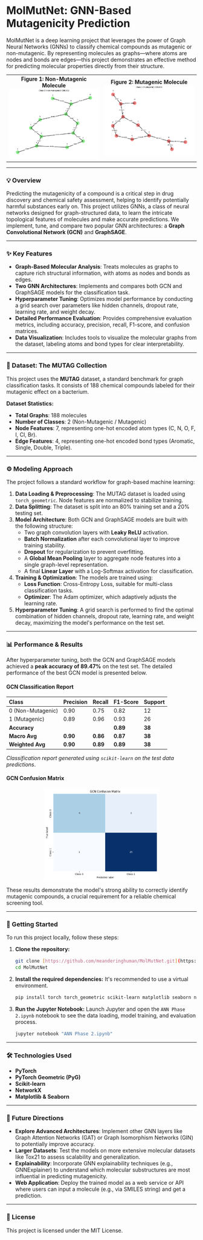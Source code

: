 # MolMutNet: GNN-Based Mutagenicity Prediction

MolMutNet is a deep learning project that leverages the power of Graph Neural Networks (GNNs) to classify chemical compounds as mutagenic or non-mutagenic. By representing molecules as graphs—where atoms are nodes and bonds are edges—this project demonstrates an effective method for predicting molecular properties directly from their structure.

<table align="center" width="100%">
  <tr>
    <td align="center">
      <strong>Figure 1: Non-Mutagenic Molecule</strong><br>
      <img src="https://raw.githubusercontent.com/meanderinghuman/MolMutNet/main/assets/non_mutagenic.png" alt="Non-Mutagenic Molecule" width="100%">
    </td>
    <td align="center">
      <strong>Figure 2: Mutagenic Molecule</strong><br>
      <img src="https://raw.githubusercontent.com/meanderinghuman/MolMutNet/main/assets/mutagenic.png" alt="Mutagenic Molecule" width="100%">
    </td>
  </tr>
</table>

---

### 💡 Overview

Predicting the mutagenicity of a compound is a critical step in drug discovery and chemical safety assessment, helping to identify potentially harmful substances early on. This project utilizes GNNs, a class of neural networks designed for graph-structured data, to learn the intricate topological features of molecules and make accurate predictions. We implement, tune, and compare two popular GNN architectures: a **Graph Convolutional Network (GCN)** and **GraphSAGE**.

---

### ✨ Key Features

* **Graph-Based Molecular Analysis**: Treats molecules as graphs to capture rich structural information, with atoms as nodes and bonds as edges.
* **Two GNN Architectures**: Implements and compares both GCN and GraphSAGE models for the classification task.
* **Hyperparameter Tuning**: Optimizes model performance by conducting a grid search over parameters like hidden channels, dropout rate, learning rate, and weight decay.
* **Detailed Performance Evaluation**: Provides comprehensive evaluation metrics, including accuracy, precision, recall, F1-score, and confusion matrices.
* **Data Visualization**: Includes tools to visualize the molecular graphs from the dataset, labeling atoms and bond types for clear interpretability.

---

### 🔬 Dataset: The MUTAG Collection

This project uses the **MUTAG** dataset, a standard benchmark for graph classification tasks. It consists of 188 chemical compounds labeled for their mutagenic effect on a bacterium.

**Dataset Statistics:**
* **Total Graphs**: 188 molecules
* **Number of Classes**: 2 (Non-Mutagenic / Mutagenic)
* **Node Features**: 7, representing one-hot encoded atom types (C, N, O, F, I, Cl, Br).
* **Edge Features**: 4, representing one-hot encoded bond types (Aromatic, Single, Double, Triple).

---

### ⚙️ Modeling Approach

The project follows a standard workflow for graph-based machine learning:

1.  **Data Loading & Preprocessing**: The MUTAG dataset is loaded using `torch_geometric`. Node features are normalized to stabilize training.
2.  **Data Splitting**: The dataset is split into an 80% training set and a 20% testing set.
3.  **Model Architecture**: Both GCN and GraphSAGE models are built with the following structure:
    * Two graph convolution layers with **Leaky ReLU** activation.
    * **Batch Normalization** after each convolutional layer to improve training stability.
    * **Dropout** for regularization to prevent overfitting.
    * A **Global Mean Pooling** layer to aggregate node features into a single graph-level representation.
    * A final **Linear Layer** with a Log-Softmax activation for classification.
4.  **Training & Optimization**: The models are trained using:
    * **Loss Function**: Cross-Entropy Loss, suitable for multi-class classification tasks.
    * **Optimizer**: The Adam optimizer, which adaptively adjusts the learning rate.
5.  **Hyperparameter Tuning**: A grid search is performed to find the optimal combination of hidden channels, dropout rate, learning rate, and weight decay, maximizing the model's performance on the test set.

---

### 📊 Performance & Results

After hyperparameter tuning, both the GCN and GraphSAGE models achieved a **peak accuracy of 89.47%** on the test set. The detailed performance of the best GCN model is presented below.

#### GCN Classification Report
| Class | Precision | Recall | F1-Score | Support |
| :--- | :--- | :--- | :--- | :--- |
| 0 (Non-Mutagenic) | 0.90 | 0.75 | 0.82 | 12 |
| 1 (Mutagenic) | 0.89 | 0.96 | 0.93 | 26 |
| **Accuracy** | | | **0.89** | **38** |
| **Macro Avg** | **0.90** | **0.86** | **0.87** | **38** |
| **Weighted Avg** | **0.90** | **0.89** | **0.89** | **38** |

*Classification report generated using `scikit-learn` on the test data predictions*.

#### GCN Confusion Matrix
<p align="center">
  <img src="https://raw.githubusercontent.com/meanderinghuman/MolMutNet/main/assets/confusion_matrix.png" alt="GCN Confusion Matrix" width="60%">
</p>

These results demonstrate the model's strong ability to correctly identify mutagenic compounds, a crucial requirement for a reliable chemical screening tool.

---

### 🚀 Getting Started

To run this project locally, follow these steps:

1.  **Clone the repository:**
    ```bash
    git clone [https://github.com/meanderinghuman/MolMutNet.git](https://github.com/meanderinghuman/MolMutNet.git)
    cd MolMutNet
    ```

2.  **Install the required dependencies:**
    It's recommended to use a virtual environment.
    ```bash
    pip install torch torch_geometric scikit-learn matplotlib seaborn networkx
    ```

3.  **Run the Jupyter Notebook:**
    Launch Jupyter and open the `ANN Phase 2.ipynb` notebook to see the data loading, model training, and evaluation process.
    ```bash
    jupyter notebook "ANN Phase 2.ipynb"
    ```

---

### 🛠️ Technologies Used

* **PyTorch**
* **PyTorch Geometric (PyG)**
* **Scikit-learn**
* **NetworkX**
* **Matplotlib & Seaborn**

---

### 🔮 Future Directions

* **Explore Advanced Architectures**: Implement other GNN layers like Graph Attention Networks (GAT) or Graph Isomorphism Networks (GIN) to potentially improve accuracy.
* **Larger Datasets**: Test the models on more extensive molecular datasets like Tox21 to assess scalability and generalization.
* **Explainability**: Incorporate GNN explainability techniques (e.g., GNNExplainer) to understand which molecular substructures are most influential in predicting mutagenicity.
* **Web Application**: Deploy the trained model as a web service or API where users can input a molecule (e.g., via SMILES string) and get a prediction.

---

### 📜 License

This project is licensed under the MIT License.

